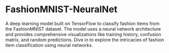# FashionMNIST-NeuralNet
A deep learning model built on TensorFlow to classify fashion items from the FashionMNIST dataset. The model uses a neural network architecture and provides comprehensive visualizations like training history, confusion matrix, and random predictions. Dive in to explore the intricacies of fashion item classification using neural networks.
